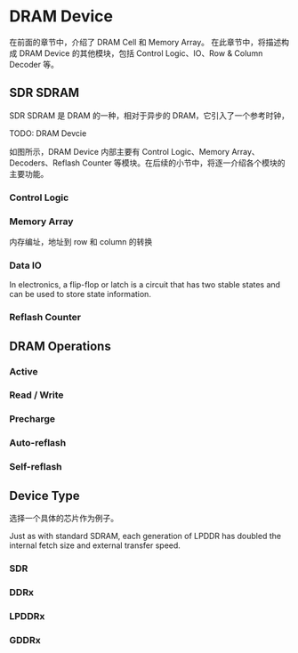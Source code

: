 # DRAM Device

在前面的章节中，介绍了 DRAM Cell 和 Memory Array。
在此章节中，将描述构成 DRAM Device 的其他模块，包括 Control Logic、IO、Row & Column Decoder 等。

## SDR SDRAM

SDR SDRAM 是 DRAM 的一种，相对于异步的 DRAM，它引入了一个参考时钟，

TODO: DRAM Devcie

如图所示，DRAM Device 内部主要有 Control Logic、Memory Array、Decoders、Reflash Counter 等模块。在后续的小节中，将逐一介绍各个模块的主要功能。

### Control Logic



### Memory Array

内存编址，地址到 row 和 column 的转换

### Data IO

In electronics, a flip-flop or latch is a circuit that has two stable states and can be used to store state information. 

### Reflash Counter

## DRAM Operations

### Active

### Read / Write

### Precharge

### Auto-reflash

### Self-reflash


## Device Type

选择一个具体的芯片作为例子。

Just as with standard SDRAM, each generation of LPDDR has doubled the internal fetch size and external transfer speed.

### SDR

### DDRx

### LPDDRx

### GDDRx